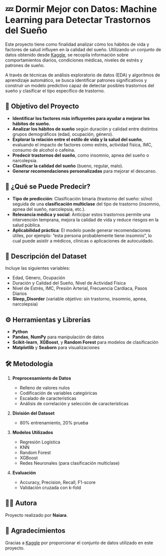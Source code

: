 
# 💤 Dormir Mejor con Datos: Machine Learning para Detectar Trastornos del Sueño

Este proyecto tiene como finalidad analizar cómo los hábitos de vida y factores de salud influyen en la calidad del sueño. Utilizando un conjunto de datos obtenido desde [Kaggle](https://www.kaggle.com/), se recopila información sobre comportamientos diarios, condiciones médicas, niveles de estrés y patrones de sueño.

A través de técnicas de análisis exploratorio de datos (EDA) y algoritmos de aprendizaje automático, se busca identificar patrones significativos y construir un modelo predictivo capaz de detectar posibles trastornos del sueño y clasificar el tipo específico de trastorno.

## 🎯 Objetivo del Proyecto

- **Identificar los factores más influyentes para ayudar a mejorar los hábitos de sueño.**
- **Analizar los hábitos de sueño** según duración y calidad entre distintos grupos demográficos (edad, ocupación, género).
- **Explorar la relación entre el estilo de vida y la salud del sueño**, evaluando el impacto de factores como estrés, actividad física, IMC, consumo de alcohol o cafeína.
- **Predecir trastornos del sueño**, como insomnio, apnea del sueño o narcolepsia.
- **Clasificar la calidad del sueño** (bueno, regular, malo).
- **Generar recomendaciones personalizadas** para mejorar el descanso.

## 🧠 ¿Qué se Puede Predecir?

- **Tipo de predicción**: Clasificación binaria (trastorno del sueño: sí/no) seguida de una **clasificación multiclase** del tipo de trastorno (insomnio, apnea del sueño, narcolepsia, etc.).
- **Relevancia médica y social**: Anticipar estos trastornos permite una intervención temprana, mejora la calidad de vida y reduce riesgos en la salud pública.
- **Aplicabilidad práctica**: El modelo puede generar recomendaciones útiles, por ejemplo: “esta persona probablemente tiene insomnio”, lo cual puede asistir a médicos, clínicas o aplicaciones de autocuidado.

## 📂 Descripción del Dataset

Incluye las siguientes variables:

- Edad, Género, Ocupación  
- Duración y Calidad del Sueño, Nivel de Actividad Física  
- Nivel de Estrés, IMC, Presión Arterial, Frecuencia Cardíaca, Pasos Diarios  
- **Sleep_Disorder** (variable objetivo: sin trastorno, insomnio, apnea, narcolepsia)

## ⚙️ Herramientas y Librerías

- **Python**
- **Pandas**, **NumPy** para manipulación de datos  
- **Scikit-learn**, **XGBoost**, y **Random Forest** para modelos de clasificación  
- **Matplotlib** y **Seaborn** para visualizaciones  

## 🛠️ Metodología

1. **Preprocesamiento de Datos**  
   - Relleno de valores nulos  
   - Codificación de variables categóricas  
   - Escalado de características  
   - Análisis de correlación y selección de características

2. **División del Dataset**  
   - 80% entrenamiento, 20% prueba

3. **Modelos Utilizados**  
   - Regresión Logística  
   - KNN  
   - Random Forest  
   - XGBoost  
   - Redes Neuronales (para clasificación multiclase)

4. **Evaluación**  
   - Accuracy, Precision, Recall, F1-score  
   - Validación cruzada con k-fold  

## 👨‍💻 Autora

Proyecto realizado por **Naiara**.

## 🙏 Agradecimientos

Gracias a [Kaggle](https://www.kaggle.com/) por proporcionar el conjunto de datos utilizado en este proyecto.
